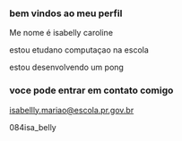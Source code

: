 ###  bem vindos ao meu perfil

Me nome é isabelly caroline

estou etudano computaçao na escola

estou desenvolvendo um pong

### voce pode entrar em contato comigo

isabellly.mariao@escola.pr.gov.br

084isa_belly
